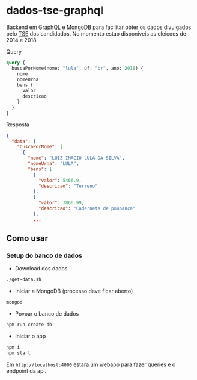 dados-tse-graphql
=======================

Backend em [GraphQL](https://graphql.org/) e [MongoDB](https://www.mongodb.com/) para facilitar obter os dados divulgados pelo [TSE](http://www.tse.jus.br/) dos candidados. No momento estao disponiveis as eleicoes de 2014 e 2018.

Query

```graphql
query {
  buscaPorNome(nome: "lula", uf: "br", ano: 2018) {
    nome
    nomeUrna
    bens {
      valor
      descricao
    }
  }
}
```

Resposta

```json
{
  "data": {
    "buscaPorNome": [
      {
        "nome": "LUIZ INACIO LULA DA SILVA",
        "nomeUrna": "LULA",
        "bens": [
          {
            "valor": 5466.9,
            "descricao": "Terreno"
          },
          {
            "valor": 3866.99,
            "descricao": "Caderneta de poupanca"
          },
          ...
```

## Como usar

### Setup do banco de dados

- Download dos dados
```bash
./get-data.sh
```

- Iniciar a MongoDB (processo deve ficar aberto)
```bash
mongod
```

- Povoar o banco de dados
```bash
npm run create-db
```

- Iniciar o app

```bash
npm i
npm start
```

Em `http://localhost:4000` estara um webapp para fazer queries e o endpoint da api.
